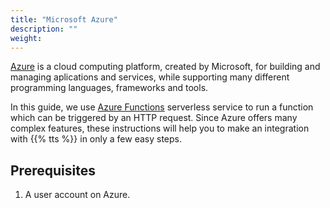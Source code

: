 ```yaml
---
title: "Microsoft Azure"
description: ""
weight: 
---
```


[Azure](https://azure.microsoft.com/) is a cloud computing platform, created by Microsoft, for building and managing aplications and services, while supporting many different programming languages, frameworks and tools.

<!--more-->

In this guide, we use [Azure Functions](https://docs.microsoft.com/en-us/azure/azure-functions/) serverless service to run a function which can be triggered by an HTTP request. Since Azure offers many complex features, these instructions will help you to make an integration with {{% tts %}} in only a few easy steps.

## Prerequisites

1. A user account on Azure.
